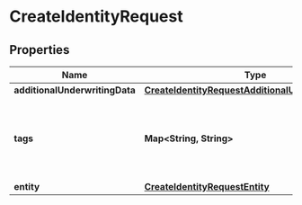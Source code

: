 

# CreateIdentityRequest


## Properties

| Name | Type | Description | Notes |
|------------ | ------------- | ------------- | -------------|
|**additionalUnderwritingData** | [**CreateIdentityRequestAdditionalUnderwritingData**](CreateIdentityRequestAdditionalUnderwritingData.md) |  |  [optional] |
|**tags** | **Map&lt;String, String&gt;** | Key value pair for annotating custom meta data (e.g. order numbers). |  [optional] |
|**entity** | [**CreateIdentityRequestEntity**](CreateIdentityRequestEntity.md) |  |  |



